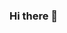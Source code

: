 ### Hi there 👋

<!--
**denzuko/denzuko** is a ✨ _special_ ✨ repository because its `README.md` (this file) appears on your GitHub profile.

Here are some ideas to get you started:

- 🔭 I’m currently working on Maestro, AIMS, XMCore BBS, Hackgibson.sh, and majordomo.fund
- 🌱 I’m currently learning Hedgefund management
- 👯 I’m looking to collaborate on 2600 magazine's DFW chapter, subreddit and discord server
- 🤔 I’m looking for help with setting up oauth2-proxy for heroku deployed apps
- 💬 Ask me about #DevOpsLeadership
- 📫 How to reach me: CHeck my socials listed on keybase.io/denzuko
- 😄 Pronouns: Sir/Mister
- ⚡ Fun fact: Founded DevOps in the early 2000's after signing the agile manifesto
-->
